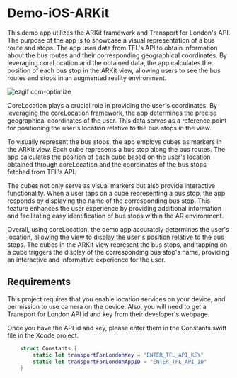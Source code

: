 # Demo-iOS-ARKit
This  demo app utilizes the ARKit framework and Transport for London's API. The purpose of the app is to showcase a visual representation of a bus route and stops. The app uses data from TFL's API to obtain information about the bus routes and their corresponding geographical coordinates. By leveraging coreLocation and the obtained data, the app calculates the position of each bus stop in the ARKit view, allowing users to see the bus routes and stops in an augmented reality environment.

![ezgif com-optimize](https://github.com/Ade-Conjure/Demo-iOS-ARKit/assets/127490348/2d8d0a9a-2904-498e-9f78-6192830a16c7)


CoreLocation plays a crucial role in providing the user's coordinates. By leveraging the coreLocation framework, the app determines the precise geographical coordinates of the user. This data serves as a reference point for positioning the user's location relative to the bus stops in the view.

To visually represent the bus stops, the app employs cubes as markers in the ARKit view. Each cube represents a bus stop along the bus routes. The app calculates the position of each cube based on the user's location obtained through coreLocation and the coordinates of the bus stops fetched from TFL's API.

The cubes not only serve as visual markers but also provide interactive functionality. When a user taps on a cube representing a bus stop, the app responds by displaying the name of the corresponding bus stop. This feature enhances the user experience by providing additional information and facilitating easy identification of bus stops within the AR environment.

Overall, using coreLocation, the demo app accurately determines the user's location, allowing the view to display the user's position relative to the bus stops. The cubes in the ARKit view represent the bus stops, and tapping on a cube triggers the display of the corresponding bus stop's name, providing an interactive and informative experience for the user.

## Requirements
This project requires that you enable location services on your device, and permission to use camera on the device. Also, you will need to get a Transport for London API id and key from their developer's webpage.

Once you have the API id and key, please enter them in the Constants.swift file in the Xcode project.

```swift
    struct Constants {
        static let transportForLondonKey = "ENTER_TFL_API_KEY"
        static let transportForLondonAppID = "ENTER_TFL_API_ID"
    }
```
